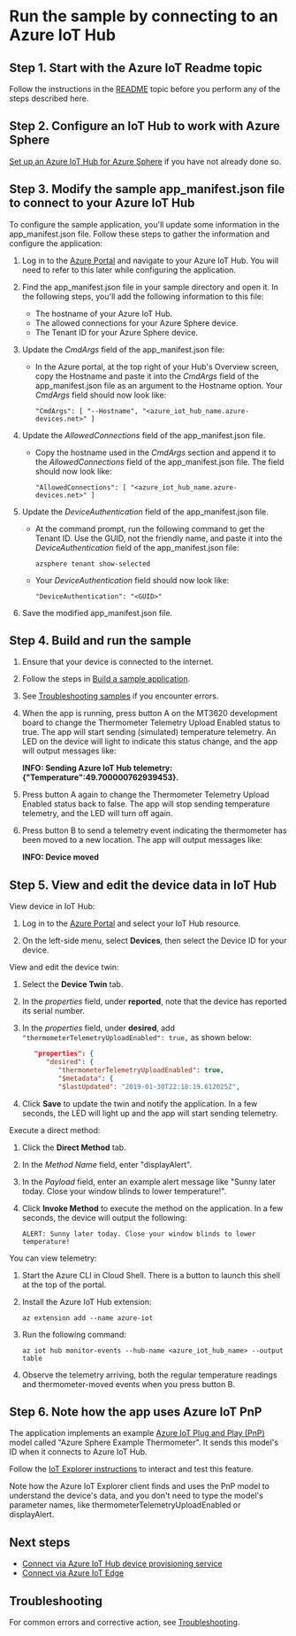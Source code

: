 # Run the sample by connecting to an Azure IoT Hub

## Step 1. Start with the Azure IoT Readme topic

Follow the instructions in the [README](./README.md) topic before you perform any of the steps described here.

## Step 2. Configure an IoT Hub to work with Azure Sphere

[Set up an Azure IoT Hub for Azure Sphere](https://learn.microsoft.com/azure-sphere/app-development/setup-iot-hub) if you have not already done so.

## Step 3. Modify the sample app_manifest.json file to connect to your Azure IoT Hub

To configure the sample application, you'll update some information in the app_manifest.json file. Follow these steps to gather the information and configure the application:

1. Log in to the [Azure Portal](https://portal.azure.com) and navigate to your Azure IoT Hub. You will need to refer to this later while configuring the application.

1. Find the app_manifest.json file in your sample directory and open it. In the following steps, you'll add the following information to this file:

   - The hostname of your Azure IoT Hub.
   - The allowed connections for your Azure Sphere device.
   - The Tenant ID for your Azure Sphere device.

1. Update the *CmdArgs* field of the app_manifest.json file:
   - In the Azure portal, at the top right of your Hub's Overview screen, copy the Hostname and paste it into the *CmdArgs* field of the app_manifest.json file as an argument to the Hostname option. Your *CmdArgs* field should now look like:

        `"CmdArgs": [ "--Hostname", "<azure_iot_hub_name.azure-devices.net>" ]`

1. Update the *AllowedConnections* field of the app_manifest.json file.

   - Copy the hostname used in the *CmdArgs* section and append it to the *AllowedConnections* field of the app_manifest.json file. The field should now look like:

     `"AllowedConnections": [ "<azure_iot_hub_name.azure-devices.net>" ]`

1. Update the *DeviceAuthentication* field of the app_manifest.json file.

   - At the command prompt, run the following command to get the Tenant ID. Use the GUID, not the friendly name, and paste it into the *DeviceAuthentication* field of the app_manifest.json file:

      `azsphere tenant show-selected`

   - Your *DeviceAuthentication* field should now look like:

     `"DeviceAuthentication": "<GUID>"`

1. Save the modified app_manifest.json file.

## Step 4. Build and run the sample

1. Ensure that your device is connected to the internet.

1. Follow the steps in [Build a sample application](../../BUILD_INSTRUCTIONS.md).

1. See [Troubleshooting samples](../troubleshooting.md) if you encounter errors.

1. When the app is running, press button A on the MT3620 development board to change the Thermometer Telemetry Upload Enabled status to true. The app will start sending (simulated) temperature telemetry.  An LED on the device will light to indicate this status change, and the app will output messages like:

   **INFO: Sending Azure IoT Hub telemetry: {"Temperature":49.700000762939453}.**

1. Press button A again to change the Thermometer Telemetry Upload Enabled status back to false. The app will stop sending temperature telemetry, and the LED will turn off again.

1. Press button B to send a telemetry event indicating the thermometer has been moved to a new location. The app will output messages like:

   **INFO: Device moved**

## Step 5. View and edit the device data in IoT Hub

View device in IoT Hub:

1. Log in to the [Azure Portal](https://portal.azure.com) and select your IoT Hub resource.

1. On the left-side menu, select **Devices**, then select the Device ID for your device.

View and edit the device twin:

1. Select the **Device Twin** tab.

1. In the *properties* field, under **reported**, note that the device has reported its serial number.

1. In the *properties* field, under **desired**, add `"thermometerTelemetryUploadEnabled": true,` as shown below:

   ```json
      "properties": {
         "desired": {
            "thermometerTelemetryUploadEnabled": true,
            "$metadata": {
            "$lastUpdated": "2019-01-30T22:18:19.612025Z",
   ```

1. Click **Save** to update the twin and notify the application. In a few seconds, the LED will light up and the app will start sending telemetry.

Execute a direct method:

1. Click the **Direct Method** tab.

1. In the *Method Name* field, enter "displayAlert".

1. In the *Payload* field, enter an example alert message like "Sunny later today. Close your window blinds to lower temperature!".

1. Click **Invoke Method** to execute the method on the application. In a few seconds, the device will output the following:

   ```
   ALERT: Sunny later today. Close your window blinds to lower temperature!
   ```

You can view telemetry:

1. Start the Azure CLI in Cloud Shell. There is a button to launch this shell at the top of the portal.

1. Install the Azure IoT Hub extension:

   `az extension add --name azure-iot`

1. Run the following command:

   `az iot hub monitor-events --hub-name <azure_iot_hub_name> --output table`

1. Observe the telemetry arriving, both the regular temperature readings and thermometer-moved events when you press button B.

## Step 6. Note how the app uses Azure IoT PnP

The application implements an example [Azure IoT Plug and Play (PnP)](https://learn.microsoft.com/azure/iot-develop/overview-iot-plug-and-play) model called "Azure Sphere Example Thermometer".  It sends this model's ID when it connects to Azure IoT Hub.

Follow the [IoT Explorer instructions](https://learn.microsoft.com/azure/iot-pnp/howto-use-iot-explorer) to interact and test this feature.

Note how the Azure IoT Explorer client finds and uses the PnP model to understand the device's data, and you don't need to type the model's parameter names, like thermometerTelemetryUploadEnabled or displayAlert.

## Next steps

- [Connect via Azure IoT Hub device provisioning service](./READMEAddDPS.md)
- [Connect via Azure IoT Edge](./READMEAddIoTEdge.md)

## Troubleshooting

For common errors and corrective action, see [Troubleshooting](./AzureIoTTroubleshooting.md).

